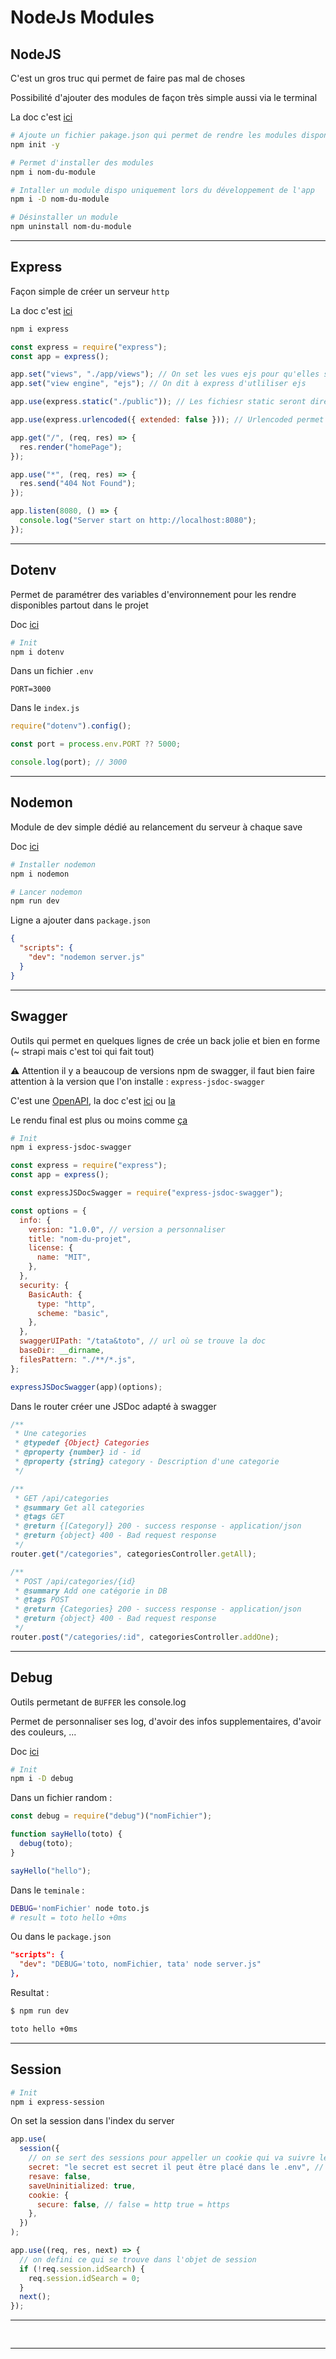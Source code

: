 # NodeJs Modules

## NodeJS

C'est un gros truc qui permet de faire pas mal de choses

Possibilité d'ajouter des modules de façon très simple aussi via le terminal

La doc c'est [ici](https://www.npmjs.com/)

```bash
# Ajoute un fichier pakage.json qui permet de rendre les modules disponibles dans l'application
npm init -y

# Permet d'installer des modules
npm i nom-du-module

# Intaller un module dispo uniquement lors du développement de l'app
npm i -D nom-du-module

# Désinstaller un module
npm uninstall nom-du-module
```

---

## Express

Façon simple de créer un serveur `http`

La doc c'est [ici](https://nodejs.org/fr/)

```bash
npm i express
```

```js
const express = require("express");
const app = express();

app.set("views", "./app/views"); // On set les vues ejs pour qu'elles soient à la racine
app.set("view engine", "ejs"); // On dit à express d'utliliser ejs

app.use(express.static("./public")); // Les fichiesr static seront directement à la racine "/"

app.use(express.urlencoded({ extended: false })); // Urlencoded permet de se servir de req.body (tout se qui est dans l'url (?toto=tata....))

app.get("/", (req, res) => {
  res.render("homePage");
});

app.use("*", (req, res) => {
  res.send("404 Not Found");
});

app.listen(8080, () => {
  console.log("Server start on http://localhost:8080");
});
```

---

## Dotenv

Permet de paramétrer des variables d'environnement pour les rendre disponibles partout dans le projet

Doc [ici](https://www.npmjs.com/package/dotenv)

```bash
# Init
npm i dotenv
```

Dans un fichier `.env`

```env
PORT=3000
```

Dans le `index.js`

```js
require("dotenv").config();

const port = process.env.PORT ?? 5000;

console.log(port); // 3000
```

---

## Nodemon

Module de dev simple dédié au relancement du serveur à chaque save

Doc [ici](https://www.npmjs.com/package/nodemon)

```bash
# Installer nodemon
npm i nodemon

# Lancer nodemon
npm run dev
```

Ligne a ajouter dans `package.json`

```json
{
  "scripts": {
    "dev": "nodemon server.js"
  }
}
```

---

## Swagger

Outils qui permet en quelques lignes de crée un back jolie et bien en forme (~ strapi mais c'est toi qui fait tout)

:warning: Attention il y a beaucoup de versions npm de swagger, il faut bien faire attention à la version que l'on installe : `express-jsdoc-swagger`

C'est une [OpenAPI](https://en.wikipedia.org/wiki/OpenAPI_Specification), la doc c'est [ici](https://github.com/brikev/express-jsdoc-swagger) ou [la](https://swagger.io/specification/)

Le rendu final est plus ou moins comme [ça](https://petstore.swagger.io/)

```bash
# Init
npm i express-jsdoc-swagger
```

```js
const express = require("express");
const app = express();

const expressJSDocSwagger = require("express-jsdoc-swagger");

const options = {
  info: {
    version: "1.0.0", // version a personnaliser
    title: "nom-du-projet",
    license: {
      name: "MIT",
    },
  },
  security: {
    BasicAuth: {
      type: "http",
      scheme: "basic",
    },
  },
  swaggerUIPath: "/tata&toto", // url où se trouve la doc
  baseDir: __dirname,
  filesPattern: "./**/*.js",
};

expressJSDocSwagger(app)(options);
```

Dans le router créer une JSDoc adapté à swagger

```js
/**
 * Une categories
 * @typedef {Object} Categories
 * @property {number} id - id
 * @property {string} category - Description d'une categorie
 */

/**
 * GET /api/categories
 * @summary Get all categories
 * @tags GET
 * @return {[Category]} 200 - success response - application/json
 * @return {object} 400 - Bad request response
 */
router.get("/categories", categoriesController.getAll);

/**
 * POST /api/categories/{id}
 * @summary Add one catégorie in DB
 * @tags POST
 * @return {Categories} 200 - success response - application/json
 * @return {object} 400 - Bad request response
 */
router.post("/categories/:id", categoriesController.addOne);
```

---

## Debug

Outils permetant de `BUFFER` les console.log

Permet de personnaliser ses log, d'avoir des infos supplementaires, d'avoir des couleurs, ...

Doc [ici](https://www.npmjs.com/package/debug)

```bash
# Init
npm i -D debug
```

Dans un fichier random :

```js
const debug = require("debug")("nomFichier");

function sayHello(toto) {
  debug(toto);
}

sayHello("hello");
```

Dans le `teminale` :

```bash
DEBUG='nomFichier' node toto.js
# result = toto hello +0ms
```

Ou dans le `package.json`

```json
"scripts": {
  "dev": "DEBUG='toto, nomFichier, tata' node server.js"
},
```

Resultat :

```bash
$ npm run dev

toto hello +0ms
```

---

## Session

```bash
# Init
npm i express-session
```

On set la session dans l'index du server

```js
app.use(
  session({
    // on se sert des sessions pour appeller un cookie qui va suivre le visiteur
    secret: "le secret est secret il peut être placé dans le .env", // on mets un secret au piff
    resave: false,
    saveUninitialized: true,
    cookie: {
      secure: false, // false = http true = https
    },
  })
);

app.use((req, res, next) => {
  // on defini ce qui se trouve dans l'objet de session
  if (!req.session.idSearch) {
    req.session.idSearch = 0;
  }
  next();
});
```

---

##

```js

```

---
